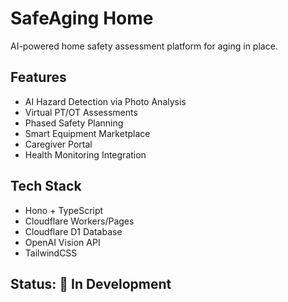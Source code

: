 # SafeAging Home

AI-powered home safety assessment platform for aging in place.

## Features
- AI Hazard Detection via Photo Analysis
- Virtual PT/OT Assessments
- Phased Safety Planning
- Smart Equipment Marketplace
- Caregiver Portal
- Health Monitoring Integration

## Tech Stack
- Hono + TypeScript
- Cloudflare Workers/Pages
- Cloudflare D1 Database
- OpenAI Vision API
- TailwindCSS

## Status: 🚧 In Development
